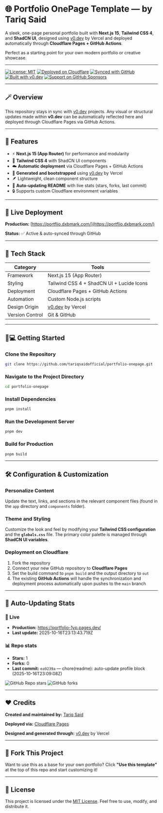 # 🌐 Portfolio OnePage Template — by Tariq Said

A sleek, one-page personal portfolio built with **Next.js 15**, **Tailwind CSS 4**, and **ShadCN UI**, designed using [v0.dev](https://v0.dev) by Vercel and deployed automatically through **Cloudflare Pages + GitHub Actions**.

Perfect as a starting point for your own modern portfolio or creative showcase.

---
[![License: MIT](https://img.shields.io/badge/License-MIT-blue?style=for-the-badge)](./LICENSE)
[![Deployed on Cloudflare](https://img.shields.io/badge/Deployed%20on-Cloudflare_Pages-orange?style=for-the-badge&logo=cloudflare)](https://portflio.dxbmark.com/)
[![Synced with GitHub](https://img.shields.io/badge/Integrated%20with-GitHub_Actions-black?style=for-the-badge&logo=github)](https://github.com/tariqsaidofficial/portfolio-onepage)
[![Built with v0.dev](https://img.shields.io/badge/Built%20with-v0.dev-black?style=for-the-badge&logo=vercel)](https://v0.dev)
[![Support on GitHub Sponsors](https://img.shields.io/badge/Support%20Tariq-GitHub_Sponsors-ff69b4?style=for-the-badge&logo=githubsponsors)](https://github.com/sponsors/tariqsaidofficial)

---

## 🪄 Overview

This repository stays in sync with [v0.dev](https://v0.dev) projects. Any visual or structural updates made within **v0.dev** can be automatically reflected here and deployed through Cloudflare Pages via GitHub Actions.

---

## 🚀 Features

- ⚡ **Next.js 15 (App Router)** for performance and modularity
- 🎨 **Tailwind CSS 4** with ShadCN UI components
- ☁️ **Automatic deployment** via Cloudflare Pages + GitHub Actions
- 🧠 **Generated and bootstrapped** using [v0.dev](https://v0.dev) by Vercel
- 🪶 Lightweight, clean component structure
- 🔄 **Auto-updating README** with live stats (stars, forks, last commit)
- 🔒 Supports custom Cloudflare environment variables

---

## 💫 Live Deployment

**Production:** [https://portflio.dxbmark.com/](https://portflio.dxbmark.com/)

**Status:** ✅ Active & auto-synced through GitHub

---

## 🧰 Tech Stack

| Category | Tools |
|-----------|--------|
| Framework | Next.js 15 (App Router) |
| Styling | Tailwind CSS 4 + ShadCN UI + Lucide Icons |
| Deployment | Cloudflare Pages + GitHub Actions |
| Automation | Custom Node.js scripts |
| Design Origin | [v0.dev](https://v0.dev) by Vercel |
| Version Control | Git & GitHub |

---

## 🧑💻 Getting Started

### Clone the Repository

```bash
git clone https://github.com/tariqsaidofficial/portfolio-onepage.git
```

### Navigate to the Project Directory

```bash
cd portfolio-onepage
```

### Install Dependencies

```bash
pnpm install
```

### Run the Development Server

```bash
pnpm dev
```

### Build for Production

```bash
pnpm build
```

---

## 🛠️ Configuration & Customization

### Personalize Content
Update the text, links, and sections in the relevant component files (found in the `app` directory and `components` folder).

### Theme and Styling
Customize the look and feel by modifying your **Tailwind CSS configuration** and the **`globals.css`** file. The primary color palette is managed through **ShadCN UI variables**.

### Deployment on Cloudflare

1. Fork the repository
2. Connect your new GitHub repository to **Cloudflare Pages**
3. Set the build command to `pnpm build` and the output directory to `out`
4. The existing **GitHub Actions** will handle the synchronization and deployment process automatically upon pushes to the `main` branch

---

## 🤖 Auto-Updating Stats

<!--AUTO-README:START-->
### 🔴 Live
- **Production:** https://portfolio-1yp.pages.dev/
- **Last update:** 2025-10-16T23:13:43.719Z

### 📊 Repo stats
- **Stars:** 1
- **Forks:** 0
- **Last commit:** `ea9239a` — chore(readme): auto-update profile block (2025-10-16T23:09:08Z)

![GitHub Repo stars](https://img.shields.io/github/stars/tariqsaidofficial/portfolio-onepage?style=flat)&nbsp;![GitHub forks](https://img.shields.io/github/forks/tariqsaidofficial/portfolio-onepage?style=flat)
<!--AUTO-README:END-->

---

## ❤️ Credits

**Created and maintained by:** [Tariq Said](https://dxbmark.com)

**Deployed via:** [Cloudflare Pages](https://pages.cloudflare.com)

**Designed and generated through:** [v0.dev](https://v0.dev) by Vercel

---

## 🍴 Fork This Project

Want to use this as a base for your own portfolio? Click **"Use this template"** at the top of this repo and start customizing it!

---

## 🪪 License

This project is licensed under the [MIT License](LICENSE). Feel free to use, modify, and distribute it.
